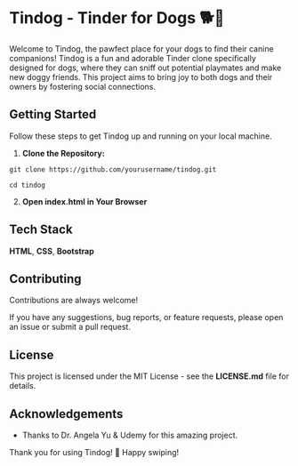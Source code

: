 
# Tindog - Tinder for Dogs 🐕🐾

Welcome to Tindog, the pawfect place for your dogs to find their canine companions! Tindog is a fun and adorable Tinder clone specifically designed for dogs, where they can sniff out potential playmates and make new doggy friends. This project aims to bring joy to both dogs and their owners by fostering social connections.


## Getting Started

Follow these steps to get Tindog up and running on your local machine.

1. **Clone the Repository:**
```
git clone https://github.com/yourusername/tindog.git

```
```
cd tindog
```

2. **Open index.html in Your Browser**
## Tech Stack

**HTML**, **CSS**, **Bootstrap**


## Contributing

Contributions are always welcome!

If you have any suggestions, bug reports, or feature requests, please open an issue or submit a pull request.
## License

This project is licensed under the MIT License - see the **LICENSE.md** file for details.
## Acknowledgements

- Thanks to Dr. Angela Yu & Udemy for this amazing project.

Thank you for using Tindog! 🐾 Happy swiping!
